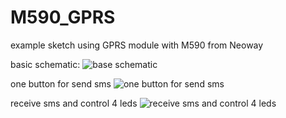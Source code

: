 # M590_GPRS
example sketch using GPRS module with M590 from Neoway

basic schematic:
![base schematic](http://4.bp.blogspot.com/-iUdrDNw8Gw0/Vc7gOVLQlQI/AAAAAAAAOPA/9Ndn-V5TN5w/s1600/M590_GPRS_and_Arduino_mega_schematic.png)

one button for send sms
![one button for send sms](http://4.bp.blogspot.com/-c1lxf9jm3F0/VdGOBjGbsEI/AAAAAAAAOPk/rfCStHwseBg/s1600/M590_GPRS_and_Arduino_mega_1button_schematic.PNG)

receive sms and control 4 leds
![receive sms and control 4 leds](http://1.bp.blogspot.com/-Dn9jb__IgqM/VdG4AiaVv4I/AAAAAAAAORg/d2PbEOploSA/s1600/M590_GPRS_and_Arduino_mega_4leds_schematic.png)
